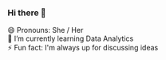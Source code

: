 ### Hi there 👋 </br>
😄 Pronouns: She / Her </br>
🌱 I’m currently learning Data Analytics </br>
⚡ Fun fact: I'm always up for discussing ideas </br>

<!--
**salonibanerjee/salonibanerjee** is a ✨ _special_ ✨ repository because its `README.md` (this file) appears on your GitHub profile.

Here are some ideas to get you started:

- 🔭 I’m currently working on ...
- 🌱 I’m currently learning ...
- 👯 I’m looking to collaborate on ...
- 🤔 I’m looking for help with ...
- 💬 Ask me about ...
- 📫 How to reach me: ...
- 😄 Pronouns: ...
- ⚡ Fun fact: ...
-->
